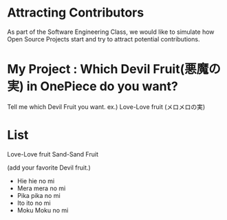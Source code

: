 # Attracting Contributors
As part of the Software Engineering Class, we would like to simulate how Open Source Projects start and try to attract potential contributions.

# My Project : Which Devil Fruit(悪魔の実) in OnePiece do you want?
Tell me which Devil Fruit you want. ex.) Love-Love fruit (メロメロの実)

# List
Love-Love fruit
Sand-Sand Fruit

(add your favorite Devil fruit.)
- Hie hie no mi
- Mera mera no mi
- Pika pika no mi
- Ito ito no mi
- Moku Moku no mi
